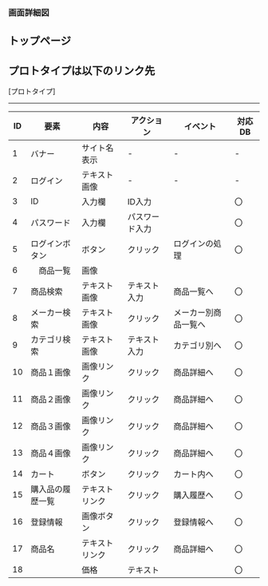 ### 画面詳細図
## トップページ
## プロトタイプは以下のリンク先
[プロトタイプ]

*****

| ID | 要素 | 内容 | アクション | イベント | 対応DB |
|----|-----|------|------------|----------|--------|
|1   |バナー|サイト名表示|-    |-         |-       |
|2   |ログイン|テキスト画像|-    |-       |-       |   
|3   | ID |入力欄|ID入力||〇|
|4   | パスワード |入力欄|パスワード入力||〇|
|5   |ログインボタン |ボタン|クリック|ログインの処理|〇|
|6|　商品一覧 |画像||||
|7|商品検索|テキスト画像|テキスト入力|商品一覧へ|〇|
|8|メーカー検索|テキスト画像|クリック|メーカー別商品一覧へ|〇|
|9|カテゴリ検索|テキスト画像|テキスト入力|カテゴリ別へ|〇|
|10|商品１画像|画像リンク|クリック|商品詳細へ|〇|
|11|商品２画像|画像リンク|クリック|商品詳細へ|〇|
|12|商品３画像|画像リンク|クリック|商品詳細へ|〇|
|13|商品４画像|画像リンク|クリック|商品詳細へ|〇|
|14|カート|ボタン|クリック|カート内へ|〇|
|15|購入品の履歴一覧|テキストリンク|クリック|購入履歴へ|〇|
|16|登録情報|画像ボタン|クリック|登録情報へ|〇|
|17|商品名|テキストリンク|クリック|商品詳細へ|〇|
|18||価格|テキスト||〇|

